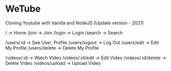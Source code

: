 # WeTube
Cloning Youtube with Vanilla and NodeJS (Update version - 2021)

/ -> Home
/join -> Join
/login -> Login
/search -> Search

/users/:id -> See User, Profile
/users/logout -> Log Out
/users/edit -> Edit My Profile
/users/delete -> Delete My Profile

/videos/:id -> Watch Video
/videos/:id/edit -> Edit Video
/videos/:id/delete -> Delete Video
/videos/upload -> Upload Video
